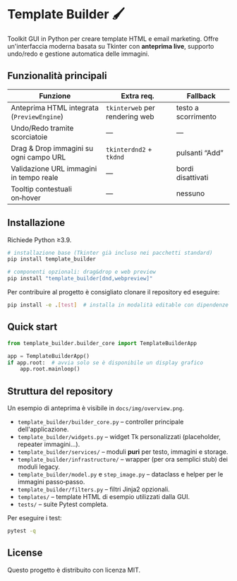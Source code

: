 # Template Builder 🖌️

Toolkit GUI in Python per creare template HTML e email marketing. Offre un'interfaccia moderna basata su Tkinter con **anteprima live**, supporto undo/redo e gestione automatica delle immagini.

## Funzionalità principali

| Funzione                                | Extra req.                     | Fallback |
|-----------------------------------------|--------------------------------|---------|
| Anteprima HTML integrata (`PreviewEngine`) | `tkinterweb` per rendering web | testo a scorrimento |
| Undo/Redo tramite scorciatoie           | —                              | — |
| Drag & Drop immagini su ogni campo URL  | `tkinterdnd2` + `tkdnd`        | pulsanti “Add” |
| Validazione URL immagini in tempo reale | —                              | bordi disattivati |
| Tooltip contestuali on‑hover            | —                              | nessuno |

## Installazione

Richiede Python ≥3.9.

```bash
# installazione base (Tkinter già incluso nei pacchetti standard)
pip install template_builder

# componenti opzionali: drag&drop e web preview
pip install "template_builder[dnd,webpreview]"
```
Per contribuire al progetto è consigliato clonare il repository ed eseguire:

```bash
pip install -e .[test]  # installa in modalità editable con dipendenze test
```

## Quick start

```python
from template_builder.builder_core import TemplateBuilderApp

app = TemplateBuilderApp()
if app.root:  # avvia solo se è disponibile un display grafico
    app.root.mainloop()
```

## Struttura del repository

Un esempio di anteprima è visibile in `docs/img/overview.png`.

- `template_builder/builder_core.py` – controller principale dell'applicazione.
- `template_builder/widgets.py` – widget Tk personalizzati (placeholder, repeater immagini…).
- `template_builder/services/` – moduli **puri** per testo, immagini e storage.
- `template_builder/infrastructure/` – wrapper (per ora semplici stub) dei moduli legacy.
- `template_builder/model.py` e `step_image.py` – dataclass e helper per le immagini passo‑passo.
- `template_builder/filters.py` – filtri Jinja2 opzionali.
- `templates/` – template HTML di esempio utilizzati dalla GUI.
- `tests/` – suite Pytest completa.

Per eseguire i test:
```bash
pytest -q
```
## License
Questo progetto è distribuito con licenza MIT.
